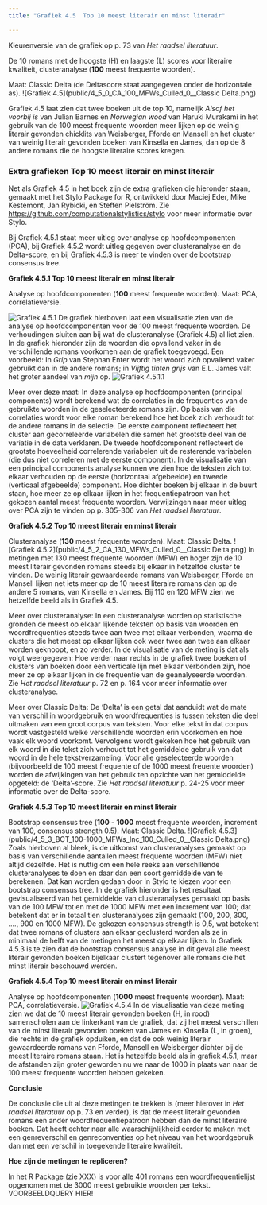 ```yaml
---
title: "Grafiek 4.5  Top 10 meest literair en minst literair"

---
```


Kleurenversie van de grafiek op p. 73 van *Het raadsel literatuur*.


De 10 romans met de hoogste (H) en laagste (L) scores voor literaire kwaliteit, clusteranalyse (**100** meest frequente woorden).

Maat: Classic Delta (de Deltascore staat aangegeven onder de horizontale as).
![Grafiek 4.5](public/4_5_0_CA_100_MFWs_Culled_0__Classic Delta.png)

Grafiek 4.5 laat zien dat twee boeken uit de top 10, namelijk *Alsof het voorbij is* van Julian Barnes en *Norwegian wood* van Haruki Murakami in het gebruik van de 100 meest frequente woorden meer lijken op de weinig literair gevonden chicklits van Weisberger, Fforde en Mansell en het cluster van weinig literair gevonden boeken van Kinsella en James, dan op de 8 andere romans die de hoogste literaire scores kregen.


### **Extra grafieken Top 10 meest literair en minst literair**
Net als Grafiek 4.5 in het boek zijn de extra grafieken die hieronder staan, gemaakt met het Stylo Package for R, ontwikkeld door Maciej Eder, Mike Kestemont, Jan Rybicki, en Steffen Pielström. Zie <https://github.com/computationalstylistics/stylo> voor meer informatie over Stylo.

Bij Grafiek 4.5.1 staat meer uitleg over analyse op hoofdcomponenten (PCA), bij Grafiek 4.5.2 wordt uitleg gegeven over clusteranalyse en de Delta-score, en bij Grafiek 4.5.3 is meer te vinden over de bootstrap consensus tree.

**Grafiek 4.5.1 Top 10 meest literair en minst literair**

Analyse op hoofdcomponenten (**100** meest frequente woorden). Maat: PCA, correlatieversie.

![Grafiek 4.5.1](public/4_5_1_PCA_100_MFWs_Culled_0__PCA__corr.png)
De grafiek hierboven laat een visualisatie zien van de analyse op hoofdcomponenten voor de 100 meest frequente woorden. De verhoudingen sluiten aan bij wat de clusteranalyse (Grafiek 4.5) al liet zien. In de grafiek hieronder zijn de woorden die opvallend vaker in de verschillende romans voorkomen aan de grafiek toegevoegd. Een voorbeeld: In *Grip* van Stephan Enter wordt het woord *zich* opvallend vaker gebruikt dan in de andere romans; in *Vijftig tinten grijs* van E.L. James valt het groter aandeel van *mijn* op.
![Grafiek 4.5.1.1](public/4_5_1_1_Loadings_PCA_100_MFWs_Culled_0__PCA__corr.png)

Meer over deze maat: In deze analyse op hoofdcomponenten (principal components) wordt berekend wat de correlaties in de frequenties van de gebruikte woorden in de geselecteerde romans zijn. Op basis van die correlaties wordt voor elke roman berekend hoe het boek zich verhoudt tot de andere romans in de selectie. De eerste component reflecteert het cluster aan gecorreleerde variabelen die samen het grootste deel van de variatie in de data verklaren. De tweede hoofdcomponent reflecteert de grootste hoeveelheid correlerende variabelen uit de resterende variabelen (die dus niet correleren met de eerste component). In de visualisatie van een principal components analyse kunnen we zien hoe de teksten zich tot elkaar verhouden op de eerste (horizontaal afgebeelde) en tweede (verticaal afgebeelde) component. Hoe dichter boeken bij elkaar in de buurt staan, hoe meer ze op elkaar lijken in het frequentiepatroon van het gekozen aantal meest frequente woorden. Verwijzingen naar meer uitleg over PCA zijn te vinden op p. 305-306 van *Het raadsel literatuur*.



**Grafiek 4.5.2 Top 10 meest literair en minst literair**

Clusteranalyse (**130** meest frequente woorden). Maat: Classic Delta.
![Grafiek 4.5.2](public/4_5_2_CA_130_MFWs_Culled_0__Classic Delta.png)
In metingen met 130 meest frequente woorden (MFW) en hoger zijn de 10 meest literair gevonden romans steeds bij elkaar in hetzelfde cluster te vinden. De weinig literair gewaardeerde romans van Weisberger, Fforde en Mansell lijken net iets meer op de 10 meest literaire romans dan op de andere 5 romans, van Kinsella en James. Bij 110 en 120 MFW zien we hetzelfde beeld als in Grafiek 4.5.

Meer over clusteranalyse: In een clusteranalyse worden op statistische gronden de meest op elkaar lĳkende teksten op basis van woorden en woordfrequenties steeds twee aan twee met elkaar verbonden, waarna de clusters die het meest op elkaar lĳken ook weer twee aan twee aan elkaar worden geknoopt, en zo verder. In de visualisatie van de meting is dat als volgt weergegeven: Hoe verder naar rechts in de grafiek twee boeken of clusters van boeken door een verticale lijn met elkaar verbonden zĳn, hoe meer ze op elkaar lĳken in de frequentie van de geanalyseerde woorden. Zie *Het raadsel literatuur* p. 72 en p. 164 voor meer informatie over clusteranalyse.

Meer over Classic Delta: De ‘Delta’ is een getal dat aanduidt wat de mate van verschil in woordgebruik en woordfrequenties is tussen teksten die deel uitmaken van een groot corpus van teksten. Voor elke tekst in dat corpus wordt vastgesteld welke verschillende woorden erin voorkomen en hoe vaak elk woord voorkomt. Vervolgens wordt gekeken hoe het gebruik van elk woord in die tekst zich verhoudt tot het gemiddelde gebruik van dat woord in de hele tekstverzameling. Voor alle geselecteerde woorden (bijvoorbeeld de 100 meest frequente of de 1000 meest freuente woorden) worden de afwĳkingen van het gebruik ten opzichte van het gemiddelde opgeteld: de ‘Delta’-score. Zie *Het raadsel literatuur* p. 24-25 voor meer informatie over de Delta-score.

**Grafiek 4.5.3 Top 10 meest literair en minst literair**

Bootstrap consensus tree (**100** - **1000** meest frequente woorden, increment van 100, consensus strength 0.5). Maat: Classic Delta.
![Grafiek 4.5.3](public/4_5_3_BCT_100-1000_MFWs_Inc_100_Culled_0__Classic Delta.png)
Zoals hierboven al bleek, is de uitkomst van clusteranalyses gemaakt op basis van verschillende aantallen meest frequente woorden (MFW) niet altijd dezelfde. Het is nuttig om een hele reeks aan verschillende clusteranalyses te doen en daar dan een soort gemiddelde van te berekenen. Dat kan worden gedaan door in Stylo te kiezen voor een bootstrap consensus tree. In de grafiek hieronder is het resultaat gevisualiseerd van het gemiddelde van clusteranalyses gemaakt op basis van de 100 MFW tot en met de 1000 MFW met een increment van 100; dat betekent dat er in totaal tien clusteranalyses zijn gemaakt (100, 200, 300, ...., 900 en 1000 MFW). De gekozen consensus strength is 0,5, wat betekent dat twee romans of clusters aan elkaar geclusterd worden als ze in minimaal de helft van de metingen het meest op elkaar lijken. In Grafiek 4.5.3 is te zien dat de bootstrap consensus analyse in dit geval alle meest literair gevonden boeken bijelkaar clustert tegenover alle romans die het minst literair beschouwd werden.

**Grafiek 4.5.4 Top 10 meest literair en minst literair**

Analyse op hoofdcomponenten (**1000** meest frequente woorden). Maat: PCA, correlatieversie.
![Grafiek 4.5.4](public/4_5_4_PCA_1000_MFWs_Culled_0__PCA__corr.png)
In de visualisatie van deze meting zien we dat de 10 meest literair gevonden boeken (H, in rood) samenscholen aan de linkerkant van de grafiek, dat zij het meest verschillen van de minst literair gevonden boeken van James en Kinsella (L, in groen), die rechts in de grafiek opduiken, en dat de ook weinig literair gewaardeerde romans van Fforde, Mansell en Weisberger dichter bij de meest literaire romans staan. Het is hetzelfde beeld als in grafiek 4.5.1, maar de afstanden zijn groter geworden nu we naar de 1000 in plaats van naar de 100 meest frequente woorden hebben gekeken.

**Conclusie**

De conclusie die uit al deze metingen te trekken is (meer hierover in *Het raadsel literatuur* op p. 73 en verder), is dat de meest literair gevonden romans een ander woordfrequentiepatroon hebben dan de minst literaire boeken. Dat heeft echter naar alle waarschijnlijkheid eerder te maken met een genreverschil en genreconventies op het niveau van het woordgebruik dan met een verschil in toegekende literaire kwaliteit.

**Hoe zijn de metingen te repliceren?**

In het R Package (zie XXX) is voor alle 401 romans een woordfrequentielijst opgenomen met de 3000 meest gebruikte woorden per tekst. VOORBEELDQUERY HIER!
